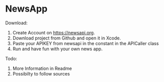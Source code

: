 # NewsApp

Download:<br>
1. Create Account on https://newsapi.org.
2. Download project from Github and open it in Xcode.
3. Paste your APIKEY from newsapi in the constant in the APICaller class
4. Run and have fun with your own news app.

Todo:
1. More Information in Readme
2. Possibilty to follow sources
